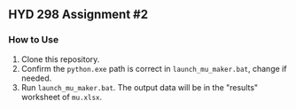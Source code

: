 ## HYD 298 Assignment \#2

### How to Use

1. Clone this repository.
2. Confirm the `python.exe` path is correct in `launch_mu_maker.bat`, change if needed.
3. Run `launch_mu_maker.bat`. The output data will be in the "results" worksheet of `mu.xlsx`.
